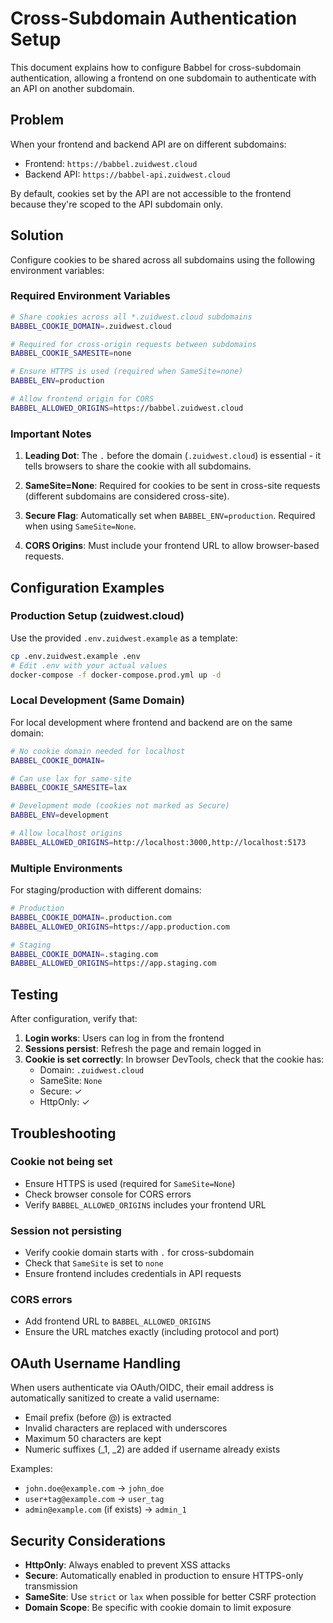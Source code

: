 # Cross-Subdomain Authentication Setup

This document explains how to configure Babbel for cross-subdomain authentication, allowing a frontend on one subdomain to authenticate with an API on another subdomain.

## Problem

When your frontend and backend API are on different subdomains:
- Frontend: `https://babbel.zuidwest.cloud`
- Backend API: `https://babbel-api.zuidwest.cloud`

By default, cookies set by the API are not accessible to the frontend because they're scoped to the API subdomain only.

## Solution

Configure cookies to be shared across all subdomains using the following environment variables:

### Required Environment Variables

```bash
# Share cookies across all *.zuidwest.cloud subdomains
BABBEL_COOKIE_DOMAIN=.zuidwest.cloud

# Required for cross-origin requests between subdomains
BABBEL_COOKIE_SAMESITE=none

# Ensure HTTPS is used (required when SameSite=none)
BABBEL_ENV=production

# Allow frontend origin for CORS
BABBEL_ALLOWED_ORIGINS=https://babbel.zuidwest.cloud
```

### Important Notes

1. **Leading Dot**: The `.` before the domain (`.zuidwest.cloud`) is essential - it tells browsers to share the cookie with all subdomains.

2. **SameSite=None**: Required for cookies to be sent in cross-site requests (different subdomains are considered cross-site).

3. **Secure Flag**: Automatically set when `BABBEL_ENV=production`. Required when using `SameSite=None`.

4. **CORS Origins**: Must include your frontend URL to allow browser-based requests.

## Configuration Examples

### Production Setup (zuidwest.cloud)

Use the provided `.env.zuidwest.example` as a template:

```bash
cp .env.zuidwest.example .env
# Edit .env with your actual values
docker-compose -f docker-compose.prod.yml up -d
```

### Local Development (Same Domain)

For local development where frontend and backend are on the same domain:

```bash
# No cookie domain needed for localhost
BABBEL_COOKIE_DOMAIN=

# Can use lax for same-site
BABBEL_COOKIE_SAMESITE=lax

# Development mode (cookies not marked as Secure)
BABBEL_ENV=development

# Allow localhost origins
BABBEL_ALLOWED_ORIGINS=http://localhost:3000,http://localhost:5173
```

### Multiple Environments

For staging/production with different domains:

```bash
# Production
BABBEL_COOKIE_DOMAIN=.production.com
BABBEL_ALLOWED_ORIGINS=https://app.production.com

# Staging
BABBEL_COOKIE_DOMAIN=.staging.com
BABBEL_ALLOWED_ORIGINS=https://app.staging.com
```

## Testing

After configuration, verify that:

1. **Login works**: Users can log in from the frontend
2. **Sessions persist**: Refresh the page and remain logged in
3. **Cookie is set correctly**: In browser DevTools, check that the cookie has:
   - Domain: `.zuidwest.cloud`
   - SameSite: `None`
   - Secure: ✓
   - HttpOnly: ✓

## Troubleshooting

### Cookie not being set
- Ensure HTTPS is used (required for `SameSite=None`)
- Check browser console for CORS errors
- Verify `BABBEL_ALLOWED_ORIGINS` includes your frontend URL

### Session not persisting
- Verify cookie domain starts with `.` for cross-subdomain
- Check that `SameSite` is set to `none`
- Ensure frontend includes credentials in API requests

### CORS errors
- Add frontend URL to `BABBEL_ALLOWED_ORIGINS`
- Ensure the URL matches exactly (including protocol and port)

## OAuth Username Handling

When users authenticate via OAuth/OIDC, their email address is automatically sanitized to create a valid username:

- Email prefix (before @) is extracted
- Invalid characters are replaced with underscores
- Maximum 50 characters are kept
- Numeric suffixes (_1, _2) are added if username already exists

Examples:
- `john.doe@example.com` → `john_doe`
- `user+tag@example.com` → `user_tag`
- `admin@example.com` (if exists) → `admin_1`

## Security Considerations

- **HttpOnly**: Always enabled to prevent XSS attacks
- **Secure**: Automatically enabled in production to ensure HTTPS-only transmission
- **SameSite**: Use `strict` or `lax` when possible for better CSRF protection
- **Domain Scope**: Be specific with cookie domain to limit exposure